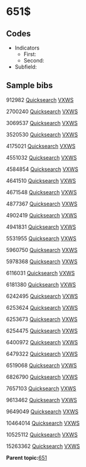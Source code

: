 # 651$

## Codes

-   Indicators
    -   First:
    -   Second:
-   Subfield:

## Sample bibs

912982 [Quicksearch](https://search.library.yale.edu/catalog/912982) [VXWS](http://prodorbis.library.yale.edu:7014/vxws/GetHoldingsService?bibId=912982)

2700240 [Quicksearch](https://search.library.yale.edu/catalog/2700240) [VXWS](http://prodorbis.library.yale.edu:7014/vxws/GetHoldingsService?bibId=2700240)

3069537 [Quicksearch](https://search.library.yale.edu/catalog/3069537) [VXWS](http://prodorbis.library.yale.edu:7014/vxws/GetHoldingsService?bibId=3069537)

3520530 [Quicksearch](https://search.library.yale.edu/catalog/3520530) [VXWS](http://prodorbis.library.yale.edu:7014/vxws/GetHoldingsService?bibId=3520530)

4175021 [Quicksearch](https://search.library.yale.edu/catalog/4175021) [VXWS](http://prodorbis.library.yale.edu:7014/vxws/GetHoldingsService?bibId=4175021)

4551032 [Quicksearch](https://search.library.yale.edu/catalog/4551032) [VXWS](http://prodorbis.library.yale.edu:7014/vxws/GetHoldingsService?bibId=4551032)

4584854 [Quicksearch](https://search.library.yale.edu/catalog/4584854) [VXWS](http://prodorbis.library.yale.edu:7014/vxws/GetHoldingsService?bibId=4584854)

4641510 [Quicksearch](https://search.library.yale.edu/catalog/4641510) [VXWS](http://prodorbis.library.yale.edu:7014/vxws/GetHoldingsService?bibId=4641510)

4671548 [Quicksearch](https://search.library.yale.edu/catalog/4671548) [VXWS](http://prodorbis.library.yale.edu:7014/vxws/GetHoldingsService?bibId=4671548)

4877367 [Quicksearch](https://search.library.yale.edu/catalog/4877367) [VXWS](http://prodorbis.library.yale.edu:7014/vxws/GetHoldingsService?bibId=4877367)

4902419 [Quicksearch](https://search.library.yale.edu/catalog/4902419) [VXWS](http://prodorbis.library.yale.edu:7014/vxws/GetHoldingsService?bibId=4902419)

4941831 [Quicksearch](https://search.library.yale.edu/catalog/4941831) [VXWS](http://prodorbis.library.yale.edu:7014/vxws/GetHoldingsService?bibId=4941831)

5531955 [Quicksearch](https://search.library.yale.edu/catalog/5531955) [VXWS](http://prodorbis.library.yale.edu:7014/vxws/GetHoldingsService?bibId=5531955)

5960750 [Quicksearch](https://search.library.yale.edu/catalog/5960750) [VXWS](http://prodorbis.library.yale.edu:7014/vxws/GetHoldingsService?bibId=5960750)

5978368 [Quicksearch](https://search.library.yale.edu/catalog/5978368) [VXWS](http://prodorbis.library.yale.edu:7014/vxws/GetHoldingsService?bibId=5978368)

6116031 [Quicksearch](https://search.library.yale.edu/catalog/6116031) [VXWS](http://prodorbis.library.yale.edu:7014/vxws/GetHoldingsService?bibId=6116031)

6181380 [Quicksearch](https://search.library.yale.edu/catalog/6181380) [VXWS](http://prodorbis.library.yale.edu:7014/vxws/GetHoldingsService?bibId=6181380)

6242495 [Quicksearch](https://search.library.yale.edu/catalog/6242495) [VXWS](http://prodorbis.library.yale.edu:7014/vxws/GetHoldingsService?bibId=6242495)

6253624 [Quicksearch](https://search.library.yale.edu/catalog/6253624) [VXWS](http://prodorbis.library.yale.edu:7014/vxws/GetHoldingsService?bibId=6253624)

6253673 [Quicksearch](https://search.library.yale.edu/catalog/6253673) [VXWS](http://prodorbis.library.yale.edu:7014/vxws/GetHoldingsService?bibId=6253673)

6254475 [Quicksearch](https://search.library.yale.edu/catalog/6254475) [VXWS](http://prodorbis.library.yale.edu:7014/vxws/GetHoldingsService?bibId=6254475)

6400972 [Quicksearch](https://search.library.yale.edu/catalog/6400972) [VXWS](http://prodorbis.library.yale.edu:7014/vxws/GetHoldingsService?bibId=6400972)

6479322 [Quicksearch](https://search.library.yale.edu/catalog/6479322) [VXWS](http://prodorbis.library.yale.edu:7014/vxws/GetHoldingsService?bibId=6479322)

6519068 [Quicksearch](https://search.library.yale.edu/catalog/6519068) [VXWS](http://prodorbis.library.yale.edu:7014/vxws/GetHoldingsService?bibId=6519068)

6826790 [Quicksearch](https://search.library.yale.edu/catalog/6826790) [VXWS](http://prodorbis.library.yale.edu:7014/vxws/GetHoldingsService?bibId=6826790)

7657103 [Quicksearch](https://search.library.yale.edu/catalog/7657103) [VXWS](http://prodorbis.library.yale.edu:7014/vxws/GetHoldingsService?bibId=7657103)

9613462 [Quicksearch](https://search.library.yale.edu/catalog/9613462) [VXWS](http://prodorbis.library.yale.edu:7014/vxws/GetHoldingsService?bibId=9613462)

9649049 [Quicksearch](https://search.library.yale.edu/catalog/9649049) [VXWS](http://prodorbis.library.yale.edu:7014/vxws/GetHoldingsService?bibId=9649049)

10464014 [Quicksearch](https://search.library.yale.edu/catalog/10464014) [VXWS](http://prodorbis.library.yale.edu:7014/vxws/GetHoldingsService?bibId=10464014)

10525112 [Quicksearch](https://search.library.yale.edu/catalog/10525112) [VXWS](http://prodorbis.library.yale.edu:7014/vxws/GetHoldingsService?bibId=10525112)

15263362 [Quicksearch](https://search.library.yale.edu/catalog/15263362) [VXWS](http://prodorbis.library.yale.edu:7014/vxws/GetHoldingsService?bibId=15263362)

**Parent topic:**[651](../../tags/651/651.md)

